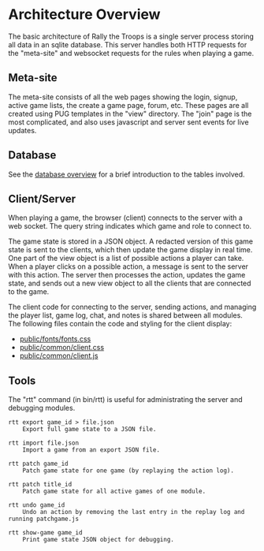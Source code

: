 # Architecture Overview

The basic architecture of Rally the Troops is a single server process storing all data in an sqlite database.
This server handles both HTTP requests for the "meta-site" and websocket requests for the rules when playing a game.

## Meta-site

The meta-site consists of all the web pages showing the login, signup, active game lists, the create a game page, forum, etc.
These pages are all created using PUG templates in the "view" directory.
The "join" page is the most complicated, and also uses javascript and server sent events for live updates.

## Database

See the [database overview](database.md) for a brief introduction to the tables involved.

## Client/Server

When playing a game, the browser (client) connects to the server with a web socket.
The query string indicates which game and role to connect to.

The game state is stored in a JSON object. A redacted version of this game state is sent to the clients, which then update the game display in real time.
One part of the view object is a list of possible actions a player can take.
When a player clicks on a possible action, a message is sent to the server with this action.
The server then processes the action, updates the game state, and sends out a new view object to all the clients that are connected to the game.

The client code for connecting to the server, sending actions, and managing the player list, game log, chat, and notes is shared between all modules.
The following files contain the code and styling for the client display:

* <a href="https://git.rally-the-troops.com/common/server/tree/public/fonts/fonts.css">public/fonts/fonts.css</a>
* <a href="https://git.rally-the-troops.com/common/server/tree/public/common/client.css">public/common/client.css</a>
* <a href="https://git.rally-the-troops.com/common/server/tree/public/common/client.js">public/common/client.js</a>

## Tools

The "rtt" command (in bin/rtt) is useful for administrating the server and debugging modules.

	rtt export game_id > file.json
		Export full game state to a JSON file.

	rtt import file.json
		Import a game from an export JSON file.

	rtt patch game_id
		Patch game state for one game (by replaying the action log).

	rtt patch title_id
		Patch game state for all active games of one module.

	rtt undo game_id
		Undo an action by removing the last entry in the replay log and running patchgame.js

	rtt show-game game_id
		Print game state JSON object for debugging.

<!--
	bash tools/gencovers.sh
		Generate cover images and thumbnails. Requires imagemagick.
-->
